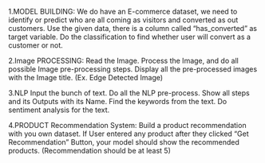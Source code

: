 1.MODEL BUILDING:
	We do have an E-commerce dataset, we need to identify or predict who are all coming as visitors and converted as out customers.
	Use the given data, there is a column called “has_converted” as target variable. Do the classification to find whether user will convert as a customer or not.


2.Image PROCESSING:
	Read the Image.
	Process the Image, and do all possible Image pre-processing steps.
	Display all the pre-processed images with the Image title. (Ex. Edge Detected Image)
 

3.NLP
	Input the bunch of text.
	Do all the NLP pre-process.
	Show all steps and its Outputs with its Name.
	Find the keywords from the text.
	Do sentiment analysis for the text.
 

4.PRODUCT Recommendation System:
	Build a product recommendation with you own dataset.
	If User entered any product after they clicked “Get Recommendation” Button, your model should show the recommended products. (Recommendation should be at least 5)



